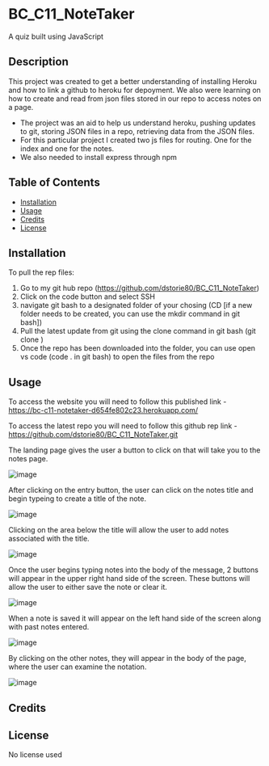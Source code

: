 # BC_C11_NoteTaker
A quiz built using JavaScript

## Description

This project was created to get a better understanding of installing Heroku and how to link a github to heroku for depoyment. We also were learning on how to create and read from json files stored in our repo to access notes on a page.

- The project was an aid to help us understand heroku, pushing updates to git, storing JSON files in a repo, retrieving data from the JSON files.
- For this particular project I created two js files for routing.  One for the index and one for the notes.  
- We also needed to install express through npm 



## Table of Contents 

- [Installation](#installation)
- [Usage](#usage)
- [Credits](#credits)
- [License](#license)

## Installation

To pull the rep files:
1. Go to my git hub repo (https://github.com/dstorie80/BC_C11_NoteTaker) 
2. Click on the code button and select SSH
3. navigate git bash to a designated folder of your chosing (CD <filepath/> [if a new folder needs to be created, you can use the mkdir command in git bash])
4. Pull the latest update from git using the clone command in git bash (git clone <repo url>)
5. Once the repo has been downloaded into the folder, you can use open vs code (code . in git bash) to open the files from the repo



## Usage

To access the website you will need to follow this published link - https://bc-c11-notetaker-d654fe802c23.herokuapp.com/ 

To access the latest repo you will need to follow this github rep link - https://github.com/dstorie80/BC_C11_NoteTaker.git

The landing page gives the user a button to click on that will take you to the notes page.

![image](https://github.com/dstorie80/BC_C11_NoteTaker/assets/149905416/76acc38c-c4d3-459f-9742-49c3eb84fd6c)

After clicking on the entry button, the user can click on the notes title and begin typeing to create a title of the note.  

![image](https://github.com/dstorie80/BC_C11_NoteTaker/assets/149905416/622f9979-669a-4655-8da8-cb1766abd441)

Clicking on the area below the title will allow the user to add notes associated with the title.

![image](https://github.com/dstorie80/BC_C11_NoteTaker/assets/149905416/3347eda2-c7c3-42b5-b498-531fa1128a63)

Once the user begins typing notes into the body of the message, 2 buttons will appear in the upper right hand side of the screen.  These buttons will allow the user to either save the note or clear it.

![image](https://github.com/dstorie80/BC_C11_NoteTaker/assets/149905416/c26cbf78-90db-4cc7-b4f3-628f1a0c6eed)

When a note is saved it will appear on the left hand side of the screen along with past notes entered.

![image](https://github.com/dstorie80/BC_C11_NoteTaker/assets/149905416/a6c38118-683d-480d-84b3-415f01c5c27e)

By clicking on the other notes, they will appear in the body of the page, where the user can examine the notation.

![image](https://github.com/dstorie80/BC_C11_NoteTaker/assets/149905416/5fcf66e3-7c61-4f93-90c3-405f2f422205)


## Credits

## License

No license used 
